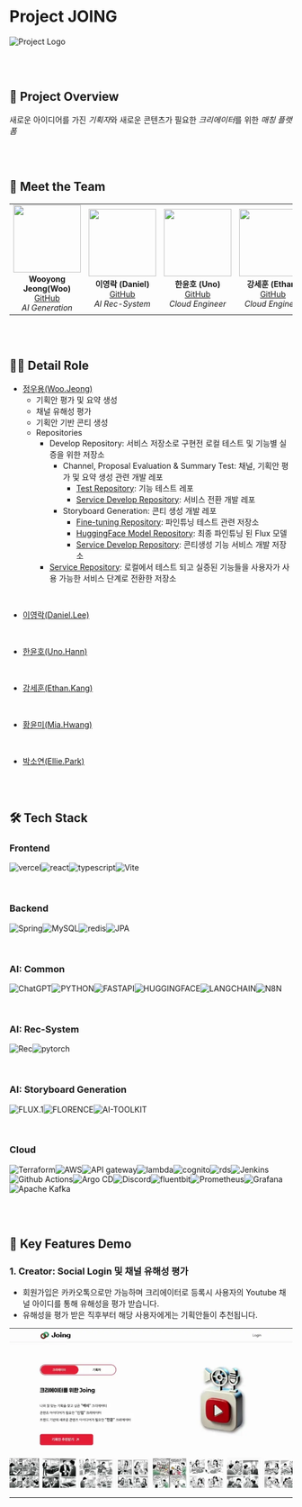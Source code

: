 # Project JOING

![Project Logo](link-to-logo-image)

<Br>
<Br>

## 🚀 Project Overview

새로운 아이디어를 가진 *기획자*와 새로운 콘텐츠가 필요한 *크리에이터*를 위한 *매칭 플랫 폼*

<Br>
<Br>

## 👥 Meet the Team

<table>
  <tr align="center">
    <td>
      <img src="https://github.com/jwywoo.png?size=100" width="120" height="120"><br>
      <b>Wooyong Jeong(Woo)</b><br>
      <a href="https://github.com/jwywoo">GitHub</a><br>
      <i>AI Generation</i>
    </td>
    <td>
      <img src="https://github.com/0like2.png?size=100" width="120" height="120"><br>
      <b>이영락 (Daniel)</b><br>
      <a href="https://github.com/0like2">GitHub</a><br>
      <i>AI Rec-System</i>
    </td>
    <td>
      <img src="https://github.com/hnnynh.png?size=100" width="120" height="120"><br>
      <b>한윤호 (Uno)</b><br>
      <a href="https://github.com/hnnynh">GitHub</a><br>
      <i>Cloud Engineer</i>
    </td>
    <td>
      <img src="https://github.com/sortOps.png?size=100" width="120" height="120"><br>
      <b>강세훈 (Ethan)</b><br>
      <a href="https://github.com/sortOps">GitHub</a><br>
      <i>Cloud Engineer</i>
    </td>
    <td>
      <img src="https://github.com/hyoom.png?size=100" width="120" height="120"><br>
      <b>황윤미 (Mia)</b><br>
      <a href="https://github.com/hyoom">GitHub</a><br>
      <i>Backend + PM</i>
    </td>
    <td>
      <img src="https://github.com/PARK-SSOYEON.png?size=100" width="120" height="120"><br>
      <b>박소연 (Ellie)</b><br>
      <a href="https://github.com/PARK-SSOYEON">GitHub</a><br>
      <i>Frontend + UI/UX</i>
    </td>
  </tr>
</table>

<Br>
<Br>

## 💁‍♂️ Detail Role <a name = "role"></a>
+ [정우용(Woo.Jeong)](https://github.com/jwywoo)
  - 기획안 평가 및 요약 생성
  - 채널 유해성 평가
  - 기획안 기반 콘티 생성
  - Repositories
    - Develop Repository: 서비스 저장소로 구현전 로컬 테스트 및 기능별 실증을 위한 저장소
      - Channel, Proposal Evaluation & Summary Test: 채널, 기획안 평가 및 요약 생성 관련 개발 레포
        - [Test Repository](https://github.com/jwywoo/Project-Joing-MVP-Dev): 기능 테스트 레포
        - [Service Develop Repository](https://github.com/jwywoo/Project-Joing-Service-MVP-Dev): 서비스 전환 개발 레포
      - Storyboard Generation: 콘티 생성 개발 레포
        - [Fine-tuning Repository](https://github.com/jwywoo/flux_fine_tuning_joing): 파인튜닝 테스트 관련 저장소
        - [HuggingFace Model Repository](https://huggingface.co/jwywoo/storyboard-scene-generation-model-flux-v3-FLH): 최종 파인튜닝 된 Flux 모델
        - [Service Develop Repository](): 콘티생성 기능 서비스 개발 저장소
    - [Service Repository](https://github.com/KTB-6-Joing/joing-genai-server): 로컬에서 테스트 되고 실증된 기능들을 사용자가 사용 가능한 서비스 단계로 전환한 저장소

<Br>


+ [이영락(Daniel.Lee)](https://github.com/0like2)

<Br>

+ [한윤호(Uno.Hann)](https://github.com/hnnynh)


<Br>

+ [강세훈(Ethan.Kang)](https://github.com/sortOps)


<Br>

+ [황윤미(Mia.Hwang)](https://github.com/hyoom)

<Br>

+ [박소연(Ellie.Park)](https://github.com/PARK-SSOYEON)

<Br>
<Br>

## 🛠️ Tech Stack

### Frontend

<img alt="vercel" src="https://img.shields.io/badge/vercel-000000.svg?&style=for-the-badge&logo=Git&logoColor=white"/><img alt="react" src="https://img.shields.io/badge/react-61DAFB.svg?&style=for-the-badge&logo=react&logoColor=white"/><img alt="typescript" src="https://img.shields.io/badge/typescript-3178C6.svg?&style=for-the-badge&logo=typescript&logoColor=white"/><img alt="Vite" src="https://img.shields.io/badge/vite-646CFF.svg?&style=for-the-badge&logo=vite&logoColor=white"/>

<Br>

### Backend

<img alt="Spring" src="https://img.shields.io/badge/spring-6DB33F.svg?&style=for-the-badge&logo=spring&logoColor=white"/><img alt="MySQL" src="https://img.shields.io/badge/mysql-4479A1.svg?&style=for-the-badge&logo=mysql&logoColor=white"/><img alt="redis" src="https://img.shields.io/badge/redis-FF4438.svg?&style=for-the-badge&logo=redis&logoColor=white"/><img alt="JPA" src ="https://img.shields.io/badge/jpa-6DB33F.svg?&style=for-the-badge&logo=jpa&logoColor=white"/>

<Br>

### AI: Common

<img alt="ChatGPT" src="https://img.shields.io/badge/openai-412991.svg?&style=for-the-badge&logo=openai&logoColor=white"/><img alt="PYTHON" src="https://img.shields.io/badge/python-3776AB.svg?&style=for-the-badge&logo=python&logoColor=white"/><img alt="FASTAPI" src="https://img.shields.io/badge/fastapi-009688.svg?&style=for-the-badge&logo=fastapi&logoColor=white"/><img alt="HUGGINGFACE" src="https://img.shields.io/badge/huggingface-FFD21E.svg?&style=for-the-badge&logo=huggingface&logoColor=white"/><img alt="LANGCHAIN" src="https://img.shields.io/badge/langchain-1C3C3C.svg?&style=for-the-badge&logo=langchain&logoColor=white"/><img alt="N8N" src="https://img.shields.io/badge/n8n-EA4B71.svg?&style=for-the-badge&logo=n8n&logoColor=white"/>

<Br>

### AI: Rec-System

<img alt="Rec" src="https://img.shields.io/badge/sentence--bert-lightgrey.svg?&style=for-the-badge&logo=pytorch&logoColor=white"/><img alt="pytorch" src="https://img.shields.io/badge/pytorch-EE4C2C.svg?&style=for-the-badge&logo=pytorch&logoColor=white"/>

<Br>

### AI: Storyboard Generation

<img alt="FLUX.1" src="https://img.shields.io/badge/FLUX.1-lightgrey.svg?&style=for-the-badge"/><img alt="FLORENCE" src="https://img.shields.io/badge/FLORENCE-lightgrey.svg?&style=for-the-badge"/><img alt="AI-TOOLKIT" src="https://img.shields.io/badge/AI--TOOLKIT-lightgrey.svg?&style=for-the-badge"/>

<Br>

### Cloud

<img alt="Terraform" src="https://img.shields.io/badge/Terraform-844FBA.svg?&style=for-the-badge&logo=terraform&logoColor=white"/><img alt="AWS" src="https://img.shields.io/badge/amazonwebservices-66459B.svg?&style=for-the-badge&logo=amazonwebservices&logoColor=white"/><img alt="API gateway" src="https://img.shields.io/badge/amazonapigateway-FF4F8B.svg?&style=for-the-badge&logo=amazonapigateway&logoColor=white"/><img alt="lambda" src="https://img.shields.io/badge/awslambda-FF9900.svg?&style=for-the-badge&logo=awslambda&logoColor=white"/><img alt="cognito" src="https://img.shields.io/badge/amazoncognito-DD344C.svg?&style=for-the-badge&logo=amazoncognito&logoColor=white"/><img alt="rds" src="https://img.shields.io/badge/amazonrds-527FFF.svg?&style=for-the-badge&logo=amazonrds&logoColor=white"/><img alt="Jenkins" src="https://img.shields.io/badge/jenkins-D24939.svg?&style=for-the-badge&logo=jenkins&logoColor=white"/><img alt="Github Actions" src="https://img.shields.io/badge/githubactions-2088FF.svg?&style=for-the-badge&logo=githubactions&logoColor=white"/><img alt="Argo CD" src="https://img.shields.io/badge/argo-EF7B4D.svg?&style=for-the-badge&logo=argo&logoColor=white"/><img alt="Discord" src="https://img.shields.io/badge/discord-5865F2.svg?&style=for-the-badge&logo=discord&logoColor=white"/><img alt="fluentbit" src="https://img.shields.io/badge/fluentbit-49BDA5.svg?&style=for-the-badge&logo=fluentbit&logoColor=white"/><img alt="Prometheus" src="https://img.shields.io/badge/prometheus-E6522C.svg?&style=for-the-badge&logo=prometheus&logoColor=white"/><img alt="Grafana" src="https://img.shields.io/badge/grafana-F46800.svg?&style=for-the-badge&logo=grafana&logoColor=white"/><img alt="Apache Kafka" src="https://img.shields.io/badge/apachekafka-231F20.svg?&style=for-the-badge&logo=apachekafka&logoColor=white"/>


<Br>
<Br>

## 📸 Key Features Demo

### 1. Creator: Social Login 및 채널 유해성 평가

- 회원가입은 카카오톡으로만 가능하며 크리에이터로 등록시 사용자의 Youtube 채널 아이디를 통해 유해성을 평가 받습니다.
- 유해성을 평가 받은 직후부터 해당 사용자에게는 기획안들이 추천됩니다.

![Creator Social Login & Validation](/static/gifs/ezgif.com-video-to-webp-converter.webp)

---
